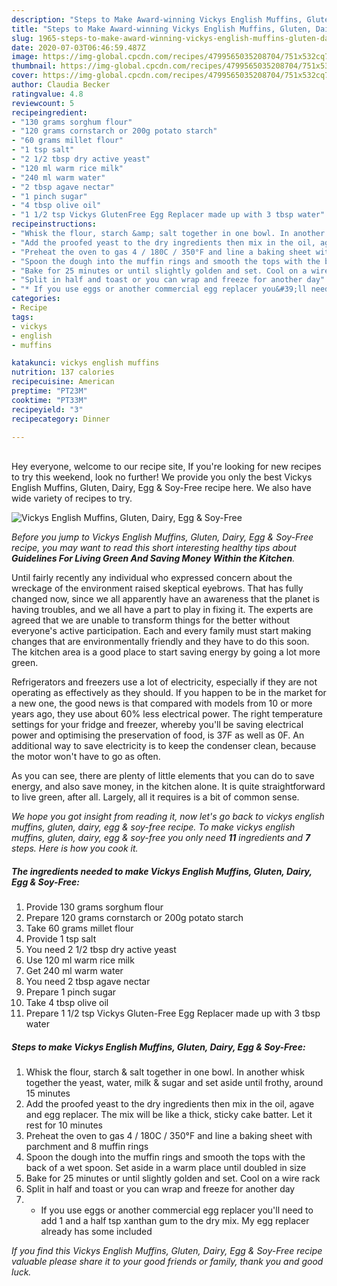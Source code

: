 ```yaml
---
description: "Steps to Make Award-winning Vickys English Muffins, Gluten, Dairy, Egg &amp;amp; Soy-Free"
title: "Steps to Make Award-winning Vickys English Muffins, Gluten, Dairy, Egg &amp;amp; Soy-Free"
slug: 1965-steps-to-make-award-winning-vickys-english-muffins-gluten-dairy-egg-and-amp-soy-free
date: 2020-07-03T06:46:59.487Z
image: https://img-global.cpcdn.com/recipes/4799565035208704/751x532cq70/vickys-english-muffins-gluten-dairy-egg-soy-free-recipe-main-photo.jpg
thumbnail: https://img-global.cpcdn.com/recipes/4799565035208704/751x532cq70/vickys-english-muffins-gluten-dairy-egg-soy-free-recipe-main-photo.jpg
cover: https://img-global.cpcdn.com/recipes/4799565035208704/751x532cq70/vickys-english-muffins-gluten-dairy-egg-soy-free-recipe-main-photo.jpg
author: Claudia Becker
ratingvalue: 4.8
reviewcount: 5
recipeingredient:
- "130 grams sorghum flour"
- "120 grams cornstarch or 200g potato starch"
- "60 grams millet flour"
- "1 tsp salt"
- "2 1/2 tbsp dry active yeast"
- "120 ml warm rice milk"
- "240 ml warm water"
- "2 tbsp agave nectar"
- "1 pinch sugar"
- "4 tbsp olive oil"
- "1 1/2 tsp Vickys GlutenFree Egg Replacer made up with 3 tbsp water"
recipeinstructions:
- "Whisk the flour, starch &amp; salt together in one bowl. In another whisk together the yeast, water, milk &amp; sugar and set aside until frothy, around 15 minutes"
- "Add the proofed yeast to the dry ingredients then mix in the oil, agave and egg replacer. The mix will be like a thick, sticky cake batter. Let it rest for 10 minutes"
- "Preheat the oven to gas 4 / 180C / 350°F and line a baking sheet with parchment and 8 muffin rings"
- "Spoon the dough into the muffin rings and smooth the tops with the back of a wet spoon. Set aside in a warm place until doubled in size"
- "Bake for 25 minutes or until slightly golden and set. Cool on a wire rack"
- "Split in half and toast or you can wrap and freeze for another day"
- "* If you use eggs or another commercial egg replacer you&#39;ll need to add 1 and a half tsp xanthan gum to the dry mix. My egg replacer already has some included"
categories:
- Recipe
tags:
- vickys
- english
- muffins

katakunci: vickys english muffins 
nutrition: 137 calories
recipecuisine: American
preptime: "PT23M"
cooktime: "PT33M"
recipeyield: "3"
recipecategory: Dinner

---
```

<br>
Hey everyone, welcome to our recipe site, If you're looking for new recipes to try this weekend, look no further! We provide you only the best Vickys English Muffins, Gluten, Dairy, Egg &amp; Soy-Free recipe here. We also have wide variety of recipes to try.
<br>


![Vickys English Muffins, Gluten, Dairy, Egg &amp; Soy-Free](https://img-global.cpcdn.com/recipes/4799565035208704/751x532cq70/vickys-english-muffins-gluten-dairy-egg-soy-free-recipe-main-photo.jpg)

<i>Before you jump to Vickys English Muffins, Gluten, Dairy, Egg &amp; Soy-Free recipe, you may want to read this short interesting healthy tips about 
<strong>Guidelines For Living Green And Saving Money Within the Kitchen</strong>.</i>
</br>

Until fairly recently any individual who expressed concern about the wreckage of the environment raised skeptical eyebrows. That has fully changed now, since we all apparently have an awareness that the planet is having troubles, and we all have a part to play in fixing it. The experts are agreed that we are unable to transform things for the better without everyone's active participation. Each and every family must start making changes that are environmentally friendly and they have to do this soon. The kitchen area is a good place to start saving energy by going a lot more green.

Refrigerators and freezers use a lot of electricity, especially if they are not operating as effectively as they should. If you happen to be in the market for a new one, the good news is that compared with models from 10 or more years ago, they use about 60% less electrical power. The right temperature settings for your fridge and freezer, whereby you'll be saving electrical power and optimising the preservation of food, is 37F as well as 0F. An additional way to save electricity is to keep the condenser clean, because the motor won't have to go as often.

As you can see, there are plenty of little elements that you can do to save energy, and also save money, in the kitchen alone. It is quite straightforward to live green, after all. Largely, all it requires is a bit of common sense.


<i>We hope you got insight from reading it, now let's go back to vickys english muffins, gluten, dairy, egg &amp; soy-free recipe. To make vickys english muffins, gluten, dairy, egg &amp; soy-free you only need <strong>11</strong> ingredients and <strong>7</strong> steps. Here is how you cook it.
</i>

##### The ingredients needed to make Vickys English Muffins, Gluten, Dairy, Egg &amp; Soy-Free:

1. Provide 130 grams sorghum flour
1. Prepare 120 grams cornstarch or 200g potato starch
1. Take 60 grams millet flour
1. Provide 1 tsp salt
1. You need 2 1/2 tbsp dry active yeast
1. Use 120 ml warm rice milk
1. Get 240 ml warm water
1. You need 2 tbsp agave nectar
1. Prepare 1 pinch sugar
1. Take 4 tbsp olive oil
1. Prepare 1 1/2 tsp Vickys Gluten-Free Egg Replacer made up with 3 tbsp water


##### Steps to make Vickys English Muffins, Gluten, Dairy, Egg &amp; Soy-Free:

1. Whisk the flour, starch &amp; salt together in one bowl. In another whisk together the yeast, water, milk &amp; sugar and set aside until frothy, around 15 minutes
1. Add the proofed yeast to the dry ingredients then mix in the oil, agave and egg replacer. The mix will be like a thick, sticky cake batter. Let it rest for 10 minutes
1. Preheat the oven to gas 4 / 180C / 350°F and line a baking sheet with parchment and 8 muffin rings
1. Spoon the dough into the muffin rings and smooth the tops with the back of a wet spoon. Set aside in a warm place until doubled in size
1. Bake for 25 minutes or until slightly golden and set. Cool on a wire rack
1. Split in half and toast or you can wrap and freeze for another day
1. * If you use eggs or another commercial egg replacer you&#39;ll need to add 1 and a half tsp xanthan gum to the dry mix. My egg replacer already has some included


<i>If you find this Vickys English Muffins, Gluten, Dairy, Egg &amp; Soy-Free recipe valuable please share it to your good friends or family, thank you and good luck.</i>
